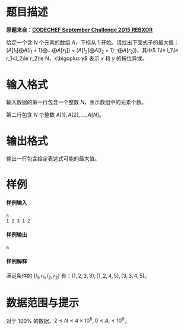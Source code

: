 
# 题目描述

**原题来自：[CODECHEF September Challenge 2015 REBXOR](https://www.codechef.com/problems/REBXOR)**

给定一个含 $N$ 个元素的数组 $A$，下标从 $1$ 开始。请找出下面式子的最大值：$(A[l_1]\bigoplus A[l_1+1]\bigoplus …\bigoplus A[r_1])+ (A[l_2]\bigoplus A[l_2+1]^…\bigoplus A[r_2])$，其中$ 1\le l_1\le r_1<l_2\le r_2\le N$，$x\bigoplus y$ 表示 $x$ 和 $y$ 的按位异或。

# 输入格式

输入数据的第一行包含一个整数 $N$，表示数组中的元素个数。

第二行包含 $N$ 个整数 $A[1],A[2],\ldots ,A[N]$。

# 输出格式

输出一行包含给定表达式可能的最大值。

# 样例

#### 样例输入
```plain
5
1 2 3 1 2
```
#### 样例输出
```plain
6
```
#### 样例解释
满足条件的 $(l_1,r_1,l_2,r_2)$ 有：$(1,2,3,3),(1,2,4,5),(3,3,4,5)$。

# 数据范围与提示

对于 $100\%$ 的数据，$2\le N \le 4\times 10^5, 0\le A_i\le 10^9$。

